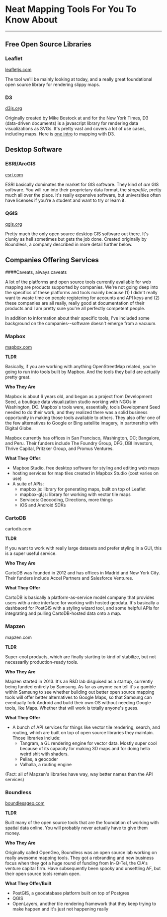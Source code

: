 # Neat Mapping Tools For You To Know About

***

## Free Open Source Libraries

### Leaflet
[leafletjs.com](http://leafletjs.com)
 
The tool we'll be mainly looking at today, and a really great foundational open source library for rendering slippy maps. 

### D3
[d3js.org](http://d3js.org)

Originally created by Mike Bostock at and for the New York Times, D3 (data-driven documents) is a javascript library for rendering data visualizations as SVGs. It's pretty vast and covers a lot of use cases, including maps. Here is [one intro](http://bost.ocks.org/mike/map/) to mapping with D3.

## Desktop Software

### ESRI/ArcGIS
[esri.com](http://esri.com)

ESRI basically dominates the market for GIS software. They kind of *are* GIS software. You will run into their proprietary data format, the *shapefile*, pretty much all over the place. It's really expensive software, but universities often have licenses if you're a student and want to try or learn it. 

### QGIS
[qgis.org](http://qgis.org)

Pretty much the only open source desktop GIS software out there. It's clunky as hell sometimes but gets the job done. Created originally by Boundless, a company described in more detail further below.

## Companies Offering Services

####Caveats, always caveats

A lot of the platforms and open source tools currently available for web mapping are products supported by companies. We're not going deep into the specifics of these platforms and tools mainly because (1) I didn't really want to waste time on people registering for accounts and API keys and (2) these companies are all really, really good at documentation of their products and I am pretty sure you're all perfectly competent people. 

In addition to information about their specific tools, I've included some background on the companies--software doesn't emerge from a vacuum. 

### Mapbox 
[mapbox.com](http://mapbox.com)

**TLDR**

Basically, if you are working with anything OpenStreetMap related, you're going to run into tools built by Mapbox. And the tools they build are actually pretty great. 

**Who They Are**

Mapbox is about 6 years old, and began as a project from Development Seed, a boutique data visualization studio working with NGOs in Washington, DC. Mapbox's tools were, essentially, tools Development Seed needed to do their work, and they realized there was a solid business opportunity in making those tools available to others. They also offer one of the few alternatives to Google or Bing satellite imagery, in partnership with Digital Globe. 

Mapbox currently has offices in San Francisco, Washington, DC; Bangalore, and Peru. Their funders include The Foundry Group, DFG, DBI Investors, Thrive Capital, Pritzker Group, and Promus Ventures. 

**What They Offer**: 

- Mapbox Studio, free desktop software for styling and editing web maps 
- hosting services for map tiles created in Mapbox Studio (cost varies on use)
- A suite of APIs:
	- mapbox.js: library for generating maps, built on top of Leaflet
	- mapbox-gl.js: library for working with vector tile maps
	- Services: Geocoding, Directions, more things
	- iOS and Android SDKs


### CartoDB
cartodb.com

**TLDR**

If you want to work with really large datasets and prefer styling in a GUI, this is a super useful service. 

**Who They Are**

CartoDB was founded in 2012 and has offices in Madrid and New York City. Their funders include Accel Partners and Salesforce Ventures.

**What They Offer**

CartoDB is basically a platform-as-service model company that provides users with a nice interface for working with hosted geodata. It's basically a dashbaord for PostGIS with a styling wizard tool, and some helpful APIs for integrating and pulling CartoDB-hosted data onto a map.

### Mapzen
mapzen.com

**TLDR**

Super-cool products, which are finally starting to kind of stabilize, but not necessarily production-ready tools. 

**Who They Are**

Mapzen started in 2013. It's an R&D lab disguised as a startup, currently being funded entirely by Samsung. As far as anyone can tell it's a gamble within Samsung to see whether building out better open source mapping tools will offer better alternatives to Google Maps, so that Samsung can eventually fork Android and build their own OS without needing Google tools, like Maps. Whether that will work is totally anyone's guess. 

**What They Offer**

- A bunch of API services for things like vector tile rendering, search, and routing, which are built on top of open source libraries they maintain. Those libraries include: 
	- Tangram, a GL rendering engine for vector data. Mostly super cool because of its capacity for making 3D maps and for doing hella weird shit with shaders. 
	- Pelias, a geocoder
	- Valhalla, a routing engine

(Fact: all of Mapzen's libraries have way, way better names than the API services)

### Boundless
[boundlessgeo.com](http://boundlessgeo.com/)

**TLDR**

Built many of the open source tools that are the foundation of working with spatial data online. You will probably never actually have to give them money.

**Who They Are**

Originally called OpenGeo, Boundless was an open source lab working on really awesome mapping tools. They got a rebranding and new business focus  when they got a huge round of funding from In-Q-Tel, the CIA's venture capital firm. Have subsequently been spooky and unsettling AF, but their open source tools remain open.

**What They Offer/Built**

- PostGIS, a geodatabase platform built on top of Postgres
- QGIS
- OpenLayers, another tile rendering framework that they keep trying to make happen and it's just not happening really